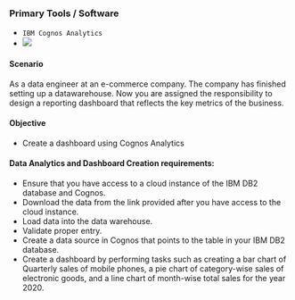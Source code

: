 ### Primary Tools / Software
- ```IBM Cognos Analytics```
- <img src="https://img.shields.io/badge/Db2-IBM?style=for-the-badge&logo=ibm&logoColor=white">

#### Scenario
As a data engineer at an e-commerce company. The company has finished setting up a datawarehouse. Now you are assigned the responsibility to design a reporting dashboard that reflects the key metrics of the business.


#### Objective
- Create a dashboard using Cognos Analytics

#### Data Analytics and Dashboard Creation requirements:
- Ensure that you have access to a cloud instance of the IBM DB2 database and Cognos.
- Download the data from the link provided after you have access to the cloud instance.
- Load data into the data warehouse.
- Validate proper entry.
- Create a data source in Cognos that points to the table in your IBM DB2 database.
- Create a dashboard by performing tasks such as creating a bar chart of Quarterly sales of mobile phones, a pie chart of category-wise sales of electronic goods, and a line chart of month-wise total sales for the year 2020.
